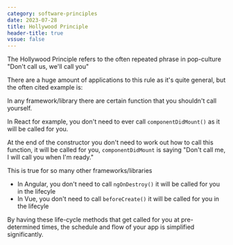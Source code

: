 ```yaml
---
category: software-principles
date: 2023-07-28
title: Hollywood Principle
header-title: true
vssue: false
---
```


The Hollywood Principle refers to the often repeated phrase in pop-culture "Don't call us, we'll call you"

There are a huge amount of applications to this rule as it's quite general, but the often cited example is:

In any framework/library there are certain function that you shouldn't call yourself.

In React for example, you don't need to ever call `componentDidMount()` as it will be called for you.

At the end of the constructor you don't need to work out how to call this function, it will be called for you, `componentDidMount` is saying "Don't call me, I will call you when I'm ready." 

This is true for so many other frameworks/libraries

- In Angular, you don't need to call `ngOnDestroy()` it will be called for you in the lifecyle
- In Vue, you don't need to call `beforeCreate()` it will be called for you in the lifecyle

By having these life-cycle methods that get called for you at pre-determined times, the schedule and flow of your app is simplified significantly.
